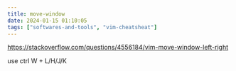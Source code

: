 ```yaml
---
title: move-window
date: 2024-01-15 01:10:05
tags: ["softwares-and-tools", "vim-cheatsheat"]
---
```

https://stackoverflow.com/questions/4556184/vim-move-window-left-right

use ctrl W + L/H/J/K


